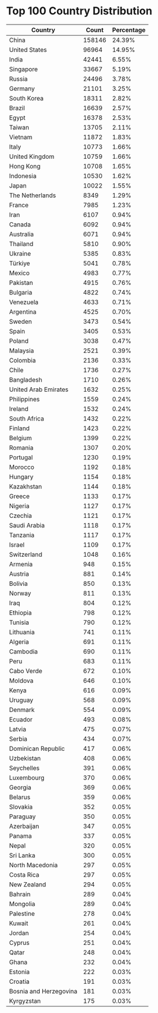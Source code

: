 # Top 100 Country Distribution
| Country | Count | Percentage |
|----|----|----|
| China | 158146 | 24.39% |
| United States | 96964 | 14.95% |
| India | 42441 | 6.55% |
| Singapore | 33667 | 5.19% |
| Russia | 24496 | 3.78% |
| Germany | 21101 | 3.25% |
| South Korea | 18311 | 2.82% |
| Brazil | 16639 | 2.57% |
| Egypt | 16378 | 2.53% |
| Taiwan | 13705 | 2.11% |
| Vietnam | 11872 | 1.83% |
| Italy | 10773 | 1.66% |
| United Kingdom | 10759 | 1.66% |
| Hong Kong | 10708 | 1.65% |
| Indonesia | 10530 | 1.62% |
| Japan | 10022 | 1.55% |
| The Netherlands | 8349 | 1.29% |
| France | 7985 | 1.23% |
| Iran | 6107 | 0.94% |
| Canada | 6092 | 0.94% |
| Australia | 6071 | 0.94% |
| Thailand | 5810 | 0.90% |
| Ukraine | 5385 | 0.83% |
| Türkiye | 5041 | 0.78% |
| Mexico | 4983 | 0.77% |
| Pakistan | 4915 | 0.76% |
| Bulgaria | 4822 | 0.74% |
| Venezuela | 4633 | 0.71% |
| Argentina | 4525 | 0.70% |
| Sweden | 3473 | 0.54% |
| Spain | 3405 | 0.53% |
| Poland | 3038 | 0.47% |
| Malaysia | 2521 | 0.39% |
| Colombia | 2136 | 0.33% |
| Chile | 1736 | 0.27% |
| Bangladesh | 1710 | 0.26% |
| United Arab Emirates | 1632 | 0.25% |
| Philippines | 1559 | 0.24% |
| Ireland | 1532 | 0.24% |
| South Africa | 1432 | 0.22% |
| Finland | 1423 | 0.22% |
| Belgium | 1399 | 0.22% |
| Romania | 1307 | 0.20% |
| Portugal | 1230 | 0.19% |
| Morocco | 1192 | 0.18% |
| Hungary | 1154 | 0.18% |
| Kazakhstan | 1144 | 0.18% |
| Greece | 1133 | 0.17% |
| Nigeria | 1127 | 0.17% |
| Czechia | 1121 | 0.17% |
| Saudi Arabia | 1118 | 0.17% |
| Tanzania | 1117 | 0.17% |
| Israel | 1109 | 0.17% |
| Switzerland | 1048 | 0.16% |
| Armenia | 948 | 0.15% |
| Austria | 881 | 0.14% |
| Bolivia | 850 | 0.13% |
| Norway | 811 | 0.13% |
| Iraq | 804 | 0.12% |
| Ethiopia | 798 | 0.12% |
| Tunisia | 790 | 0.12% |
| Lithuania | 741 | 0.11% |
| Algeria | 691 | 0.11% |
| Cambodia | 690 | 0.11% |
| Peru | 683 | 0.11% |
| Cabo Verde | 672 | 0.10% |
| Moldova | 646 | 0.10% |
| Kenya | 616 | 0.09% |
| Uruguay | 568 | 0.09% |
| Denmark | 554 | 0.09% |
| Ecuador | 493 | 0.08% |
| Latvia | 475 | 0.07% |
| Serbia | 434 | 0.07% |
| Dominican Republic | 417 | 0.06% |
| Uzbekistan | 408 | 0.06% |
| Seychelles | 391 | 0.06% |
| Luxembourg | 370 | 0.06% |
| Georgia | 369 | 0.06% |
| Belarus | 359 | 0.06% |
| Slovakia | 352 | 0.05% |
| Paraguay | 350 | 0.05% |
| Azerbaijan | 347 | 0.05% |
| Panama | 337 | 0.05% |
| Nepal | 320 | 0.05% |
| Sri Lanka | 300 | 0.05% |
| North Macedonia | 297 | 0.05% |
| Costa Rica | 297 | 0.05% |
| New Zealand | 294 | 0.05% |
| Bahrain | 289 | 0.04% |
| Mongolia | 289 | 0.04% |
| Palestine | 278 | 0.04% |
| Kuwait | 261 | 0.04% |
| Jordan | 254 | 0.04% |
| Cyprus | 251 | 0.04% |
| Qatar | 248 | 0.04% |
| Ghana | 232 | 0.04% |
| Estonia | 222 | 0.03% |
| Croatia | 191 | 0.03% |
| Bosnia and Herzegovina | 181 | 0.03% |
| Kyrgyzstan | 175 | 0.03% |
